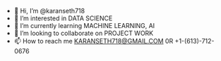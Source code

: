 - 👋 Hi, I’m @karanseth718
- 👀 I’m interested in DATA SCIENCE
- 🌱 I’m currently learning MACHINE LEARNING, AI
- 💞️ I’m looking to collaborate on PROJECT WORK
- 📫 How to reach me KARANSETH718@GMAIL.COM 0R +1-(613)-712-0676

<!---
karanseth718/karanseth718 is a ✨ special ✨ repository because its `README.md` (this file) appears on your GitHub profile.
You can click the Preview link to take a look at your changes.
--->
